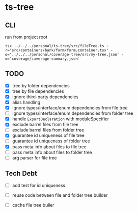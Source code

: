 # ts-tree

## CLI

run from project root

```shell
tsx ../../../personal/ts-tree/src/fileTree.ts -r='src/containers/bank/form/form.container.tsx' -o='../../../personal/coverage-tree/src/my-tree.json' -m='coverage/coverage-summary.json'  
```

## TODO 

- [x] tree by folder dependencies
- [x] tree by file dependencies
- [x] ignore third-party dependencies
- [x] alias handling
- [x] ignore types/interface/enum dependencies from file tree
- [ ] ignore types/interface/enum dependencies from folder tree
- [x] handle `ExportDeclaration` with moduleSpecifier
- [x] exclude barrel files from file tree
- [ ] exclude barrel files from folder tree
- [x] guarantee id uniqueness of file tree 
- [ ] guarantee id uniqueness of folder tree 
- [x] pass meta info about files to file tree
- [ ] pass meta info about files to folder tree
- [ ] arg parser for file tree

## Tech Debt

- [ ] add test for id uniqueness
- [ ] reuse code between file and folder tree builder
- [ ] cache file tree builer

